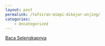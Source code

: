```yaml
---
layout: post
permalink: /tafsiran-mimpi-dikejar-anjing/
categories:
    - Uncategorized
---
```


[Baca Selengkapnya](/01)
